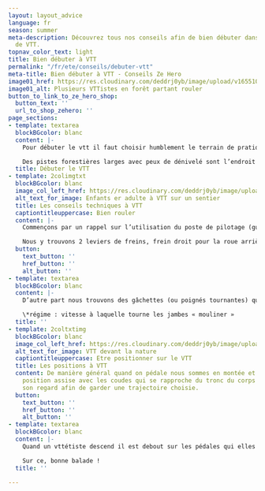 ```yaml
---
layout: layout_advice
language: fr
season: summer
meta-description: Découvrez tous nos conseils afin de bien débuter dans l'activité
  de VTT.
topnav_color_text: light
title: Bien débuter à VTT
permalink: "/fr/ete/conseils/debuter-vtt"
meta-title: Bien débuter à VTT - Conseils Ze Hero
image01_href: https://res.cloudinary.com/deddrj0yb/image/upload/v1655108071/website/VTT%20AE/forest-4366094_1920.jpg
image01_alt: Plusieurs VTTistes en forêt partant rouler
button_to_link_to_ze_hero_shop:
  button_text: ''
  url_to_shop_zehero: ''
page_sections:
- template: textarea
  blockBGcolor: blanc
  content: |-
    Pour débuter le vtt il faut choisir humblement le terrain de pratique :

    Des pistes forestières larges avec peux de dénivelé sont l’endroit idéal pour commencer. Il faudra découvrir les réactions de l’engin et notamment son adhérence à différent type de surface (gravier, terre, boue…) Vous pourrez tester votre endurance sur des parcours de plus en plus long. Une fois que vous serez à l’aise sur ses terrains là vous pourrez chercher des sentiers plus étroits sans obstacles afin de vous habituer à rouler sur des terrains avec des trajectoires imposées par le sentier. Ensuite vous pourrez vous permettre des itinéraires avec des sentiers monotraces « single track » plus demandant techniquement.
  title: Débuter le VTT
- template: 2colimgtxt
  blockBGcolor: blanc
  image_col_left_href: https://res.cloudinary.com/deddrj0yb/image/upload/v1655108075/website/VTT%20AE/pexels-darcy-lawrey-1010546.jpg
  alt_text_for_image: Enfants er adulte à VTT sur un sentier
  title: Les conseils techniques à VTT
  captiontitleuppercase: Bien rouler
  content: |-
    Commençons par un rappel sur l’utilisation du poste de pilotage (guidon).

    Nous y trouvons 2 leviers de freins, frein droit pour la roue arrière et frein gauche pour la roue avant. De manière générale nous freinons 70% du frein droit (arrière) et que 30% du frein gauche (avant). Ceci dans le but de ne pas ploquer la roue avant et de perdre l’équilibre. Nous utilisions ces leviers avec un ou deux doigts maximum afin de garder une bonne prise sur les poignées du guidon.
  button:
    text_button: ''
    href_button: ''
    alt_button: ''
- template: textarea
  blockBGcolor: blanc
  content: |-
    D’autre part nous trouvons des gâchettes (ou poignés tournantes) qui nous permettes de changer de vitesses (mécanique). Nous utiliserons une des gâchettes de droite avec le pouce pour passer sur une vitesse « haut régime » dans la montée et nous utiliserons l’autre gâchette de droite avec l’index afin de passer sur une vitesse « bas régime » sur le plat ou les descentes pour améliorer le rendement au pédalage. Moyen mémo technique « un coup de pouce quand on a besoin d’un coup de pouce dans la montée »  Si vous avez un dérailler avant (plateaux) , vous avez des gâchettes à gauche alors on utilise l’index pour monter en régime dans la montée et le pouce pour descendre en régime dans les descentes ou sur le plat.

    \*régime : vitesse à laquelle tourne les jambes « mouliner »
  title: ''
- template: 2coltxtimg
  blockBGcolor: blanc
  image_col_left_href: https://res.cloudinary.com/deddrj0yb/image/upload/v1654867159/website/Sames%20Jones/IMG_20220521_130344.jpg
  alt_text_for_image: VTT devant la nature
  captiontitleuppercase: Etre positionner sur le VTT
  title: Les positions à VTT
  content: De manière général quand on pédale nous sommes en montée et donc dans une
    position assise avec les coudes qui se rapproche du tronc du corps et en projetant
    son regard afin de garder une trajectoire choisie.
  button:
    text_button: ''
    href_button: ''
    alt_button: ''
- template: textarea
  blockBGcolor: blanc
  content: |-
    Quand un vttétiste descend il est debout sur les pédales qui elles sont à plats (un pied devant l’autre) afin d’éviter de percuter un obstacle mais également d’être bien équilibré sur le vélo. Les coudes cette fois s’écarte afin d’avoir un pilotage plus puissant et le regard se projette plus loin plus la vitesse est importante, toujours dans le but d’anticiper la trajectoire. D’autre part plus la descente est raide plus le bassin du pilote se recule afin de reculer le centre de gravité, à l’inverse plus la montée est raide plus le cycliste rapproche son torse du guidon afin d’avancer son centre de gravité.

    Sur ce, bonne balade !
  title: ''

---
```

